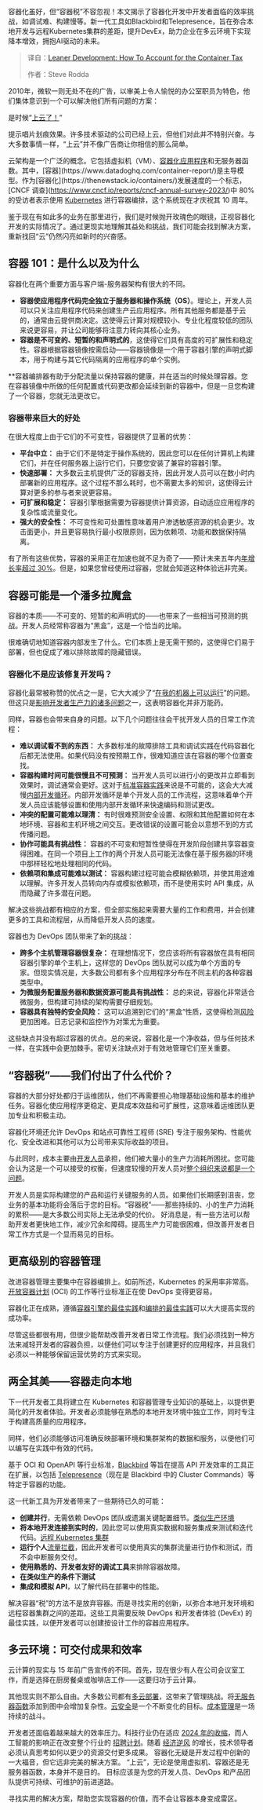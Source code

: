 <!--
title: 精益开发：如何应对容器税
cover: https://cdn.thenewstack.io/media/2025/04/906009dd-containers.jpg
summary: 容器化虽好，但“容器税”不容忽视！本文揭示了容器化开发中开发者面临的效率挑战，如调试难、构建慢等。新一代工具如Blackbird和Telepresence，旨在弥合本地开发与远程Kubernetes集群的差距，提升DevEx，助力企业在多云环境下实现降本增效，拥抱AI驱动的未来。
-->

容器化虽好，但“容器税”不容忽视！本文揭示了容器化开发中开发者面临的效率挑战，如调试难、构建慢等。新一代工具如Blackbird和Telepresence，旨在弥合本地开发与远程Kubernetes集群的差距，提升DevEx，助力企业在多云环境下实现降本增效，拥抱AI驱动的未来。

> 译自：[Leaner Development: How To Account for the Container Tax](https://thenewstack.io/leaner-development-how-to-account-for-the-container-tax/)
> 
> 作者：Steve Rodda

2010年，微软一则无处不在的广告，以审美上令人愉悦的办公室职员为特色，他们集体意识到一个可以解决他们所有问题的方案：

是时候“[上云了！](https://blogs.windows.com/windowsexperience/2010/12/07/to-the-cloud-an-in-depth-look-at-the-pcs-scenarios-from-our-new-tv-ad-campaign/)”

提示唱片划痕效果。许多技术驱动的公司已经上云，但他们对此并不特别兴奋。与大多数事情一样，“上云”并不像广告商让你相信的那么简单。

云架构是一个广泛的概念。它包括虚拟机（VM）、[容器化应用程序](https://www.paloaltonetworks.com/cyberpedia/containerization#:~:text=In%20recent%20years%2C%20an%20average,%2C%20test%2C%20and%20development%20environments.)和无服务器函数。其中，[容器](https://www.datadoghq.com/container-report/)是主导模型。作为[容器化](https://thenewstack.io/containers/)发展速度的一个标志，[CNCF 调查](https://www.cncf.io/reports/cncf-annual-survey-2023/)中 80% 的受访者表示使用 [Kubernetes](https://thenewstack.io/kubernetes/) 进行容器编排，这个系统现在才庆祝其 10 周年。

鉴于现在有如此多的业务在那里进行，我们是时候抛开玫瑰色的眼镜，正视容器化开发的实际情况了。通过更现实地理解其益处和挑战，我们可能会找到解决方案，重新找回“云”仍然闪亮如新时的兴奋感。

## 容器 101：是什么以及为什么

容器化在两个重要方面与客户端-服务器架构有很大的不同。

- **容器使应用程序代码完全独立于服务器和操作系统（OS）**。理论上，开发人员可以只关注应用程序代码来创建生产云应用程序。所有其他服务都是基于云的，通常由云提供商决定。这使得云计算对规模较小、专业化程度较低的团队来说更容易，并让公司能够将注意力转向其核心业务。
- **容器是不可变的、短暂的和声明式的**，这使得它们具有高度的可扩展性和稳定性。容器根据容器镜像按需启动——容器镜像是一个用于容器引擎的声明式脚本，用于构建与其它代码隔离的应用程序的单个实例。

**容器编排器有助于分配流量以保持容器的健康，并在适当的时候处理容器。您在容器镜像中所做的任何配置或代码更改都会延续到新的容器中，但是一旦您构建了一个容器，您就无法更改它。

### 容器带来巨大的好处

在很大程度上由于它们的不可变性，容器提供了显著的优势：

- **平台中立：** 由于它们不是特定于操作系统的，因此您可以在任何计算机上构建它们，并在任何服务器上运行它们，只要您安装了兼容的容器引擎。
- **快速部署：** 大多数云主机提供广泛的容器支持，因此开发人员可以在数小时内部署新的应用程序。这个过程不那么耗时，也不需要太多的知识，这使得云计算对更多的参与者来说更容易。
- **可扩展和稳定：** 容器引擎根据需要为容器提供计算资源，自动适应应用程序的复杂性或流量变化。
- **强大的安全性：** 不可变性和可处置性意味着用户渗透敏感资源的机会更少。攻击面更小，并且更容易执行最小权限原则，因为依赖项、功能和数据保持隔离。

有了所有这些优势，容器的采用正在加速也就不足为奇了——预计未来五年内[年增长率超过 30%](https://www.grandviewresearch.com/industry-analysis/application-container-market)。但是，如果您曾经使用过容器，您就会知道这种体验远非完美。

## 容器可能是一个潘多拉魔盒

容器的本质——不可变的、短暂的和声明式的——也带来了一些相当可预测的挑战。开发人员经常称容器为“黑盒”，这是一个恰当的比喻。

很难确切地知道容器内部发生了什么。它们本质上是无需干预的，这使得它们易于部署，但也促成了难以排除故障的隐藏错误。

### 容器化不是应该修复开发吗？
容器化最常被称赞的优点之一是，它大大减少了“[在我的机器上可以运行](https://medium.com/@sulthanftr/stopping-it-works-on-my-machine-once-and-for-all-containerization-and-orchestration-ac07d2ae8a22)”的问题。但这只是[影响开发者生产力的诸多问题](https://survey.stackoverflow.co/2024/professional-developers/#1-frequency-of-productivity-frictions)之一，这表明容器化并非万能药。

同样，容器也会带来自身的问题。以下几个问题往往会干扰开发人员的日常工作流程：

- **难以调试看不到的东西：** 大多数标准的故障排除工具和调试实践在代码容器化后都无法使用。如果代码没有按预期工作，很难知道应该在容器的哪个位置查找。
- **容器构建时间可能很慢且不可预测：** 当开发人员可以进行小的更改并立即看到效果时，调试通常会更好。这对于[标准容器实践](https://www.getambassador.io/docs/telepresence/latest/concepts/devloop)来说是不可能的，这会大大减慢[内部开发循环](https://www.getambassador.io/docs/telepresence/latest/concepts/devloop)。内部开发循环是单个开发人员的工作流程，这意味着单个开发人员应该能够设置和使用内部开发循环来快速编码和测试更改。
- **冲突的配置可能难以理清：** 有时很难预测安全设置、权限和其他配置如何在本地环境、容器和主机环境之间交互。更改错误的设置可能会以意想不到的方式传播问题。
- **协作可能具有挑战性：** 容器的不可变和短暂性使得在开发阶段创建共享容器变得困难。在同一个项目上工作的两个开发人员可能无法像在基于服务器的环境中那样轻松地处理相同的代码。
- **依赖项和集成可能难以测试：** 容器构建过程可能会模糊依赖项，并使其用途难以理解。许多开发人员转向内存或模拟依赖项，而不是使用实时 API 集成，从而隐藏了许多潜在问题。

解决这些挑战都有相应的方案，但全部实施起来需要大量的工作和费用，并会创建更多的工具和流程层，从而降低开发人员的速度。

容器也为 DevOps 团队带来了新的挑战：

- **跨多个主机管理容器很复杂：** 在理想情况下，您应该将所有容器放在具有相同容器引擎的单个主机上，这样您的 DevOps 团队就可以成为单个方面的专家。但现实情况是，大多数公司都有多个应用程序分布在不同主机的各种容器类型中。
- **为微服务配置服务器和数据资源可能具有挑战性：** 总的来说，容器化非常适合微服务，但构建可持续的架构需要仔细规划。
- **容器具有独特的安全风险：** 这可以追溯到它们的“黑盒”性质，这使得检测[风险](https://www.logicmonitor.com/blog/benefits-and-challenges-of-containerization-for-it-operations)更加困难。日志记录和监控作为对策尤为重要。

这些缺点并没有超过容器的优点。总的来说，容器化是一个净收益，但与任何技术一样，在实践中会更加棘手。密切关注缺点对于有效地管理它们至关重要。

## “容器税”——我们付出了什么代价？

容器的大部分好处都归于运维团队，他们不再需要担心物理基础设施和基本的维护任务。容器化使应用程序更稳定、更具成本效益和可扩展性，这意味着运维团队更加专业和积极主动。

容器化环境还允许 DevOps 和站点可靠性工程师 (SRE) 专注于服务架构、性能优化、安全改进和其他可以为公司带来实际收益的项目。

与此同时，成本主要由[开发人员](https://thenewstack.io/optimize-your-inner-dev-loop-to-increase-developer-velocity/)承担，他们被大量小的生产力消耗所困扰。您可能会认为这是一个可以接受的权衡，但速度较慢的开发人员对[整个组织来说都是一个问题](https://thenewstack.io/hello-world-what-happened-to-the-inner-dev-loop/)。

开发人员是实际构建您的产品和运行关键服务的人员。如果他们长期感到沮丧，您业务的基本功能将会落后于您的目标。“容器税”——那些持续的、小的生产力消耗的累积——是大多数公司实际上无法承受的代价。
好消息是，有一些方法可以帮助开发者更快地工作，减少冗余和障碍。提高生产力可能很困难，但改善开发者日常工作方式是一个显而易见的目标。

## 更高级别的容器管理

改进容器管理主要集中在容器编排上。如前所述，Kubernetes 的采用率非常高。[开放容器计划](https://opencontainers.org/) (OCI) 的工作等行业标准正在使 DevOps 变得更容易。

容器化正在成熟，遵循[容器引擎的最佳实践](https://docs.docker.com/build/building/best-practices)和[编排的最佳实践](https://www.getambassador.io/blog/kubernetes-best-practices)可以大大提高实现的成功率。

尽管这些都很有用，但很少能帮助改善开发者日常工作流程。我们必须找到一种方法来减轻开发者的容器负担，以便他们可以专注于创建更好的应用程序，并且我们必须以一种能够保留运营优势的方式来实现。

## 两全其美——容器走向本地

下一代开发者工具将建立在 Kubernetes 和容器管理专业知识的基础上，以提供更简化的开发者体验。开发者必须能够在熟悉的本地开发环境中独立工作，同时专注于构建高质量的应用程序。

同样，他们必须能够访问准确反映部署环境和集群架构的数据和服务，以便他们可以编写在实践中有效的代码。

基于 OCI 和 OpenAPI 等行业标准，[Blackbird](https://www.getambassador.io/products/blackbird/api-development) 等旨在提高 API 开发效率的工具正在扩展，以包括 [Telepresence](https://www.getambassador.io/products/telepresence)（现在是 Blackbird 中的 Cluster Commands）等特定于容器的功能。

这一代新工具为开发者带来了一些期待已久的可能：

*   **创建并行**，无需依赖 DevOps 团队或遗漏关键配置细节。[类似生产环境](https://www.getambassador.io/blog/prod-like-development-environments-improve-api-efficiency)
*   **将本地开发连接到实时的**，因此您可以使用真实数据和服务集成来测试和迭代代码。[远程 Kubernetes 集群](https://www.getambassador.io/blog/boost-developer-velocity-optimizing-feedback-loops)
*   **运行个人**[流量拦截](https://www.getambassador.io/blog/unlocking-power-telepresence-intercept-specification)，因此开发者可以使用真实的集群流量进行协作和测试，而不会中断服务交付。
*   **使用熟悉的、开发者友好的调试工具**来排除容器故障。
*   **在类似生产的条件下测试**
*   **集成和模拟 API**，以了解代码在部署中的性能。

解决容器“税”的方法不是放弃容器。而是寻找实用的创新，以弥合本地开发环境和远程容器集群之间的差距。这些工具需要反映 DevOps 和开发者体验 (DevEx) 的最佳实践，以便开发者可以创建按设计工作的容器应用程序。

## 多云环境：可交付成果和效率

云计算的现实与 15 年前广告宣传的不同。首先，现在很少有人在公司会议室工作，而是选择在厨房餐桌或咖啡店工作——这要归功于云计算。

其他现实则不那么自由。大多数公司都有[多云部署](https://www.newhorizons.com/resources/blog/multi-cloud-challenges)，这带来了管理挑战。将[无服务器函数](https://spectralops.io/blog/7-smart-steps-to-run-serverless-containers-on-kubernetes/)添加到图中会增加复杂性。[云安全](https://cloudsecurityalliance.org/research/guidance)是一个不断变化的目标。[成本管理](https://www.getambassador.io/blog/kubernetes-cost-optimization-strategies)是一场持续的战斗。

开发者还面临着越来越大的效率压力。科技行业仍在适应 [2024 年的收缩](https://www.forbes.com/sites/emilsayegh/2024/08/19/the-great-tech-reset-unpacking-the-layoff-surge-of-2024/)，而人工智能的影响正在改变整个行业的 [招聘计划](https://fortune.com/2025/03/13/ai-transforming-software-development-jobs-meta-ibm-anthropic/)。随着 [经济逆风](https://www.schwab.com/learn/story/future-uncertain-recession-coming) 的增长，技术领导者必须认真思考如何以更少的资源交付更多成果。
容器化无疑是开发过程中创新的一大福音，但它远非完美的解决方案。 “上云”，无论是使用虚拟机、容器还是无服务器函数，本身并不是目的。 目标应该是为您的开发人员、DevOps 和产品团队提供可持续、可维护的前进道路。

寻找实用的解决方案，帮助您实现容器的价值，而不会让容器本身变成雷区。
